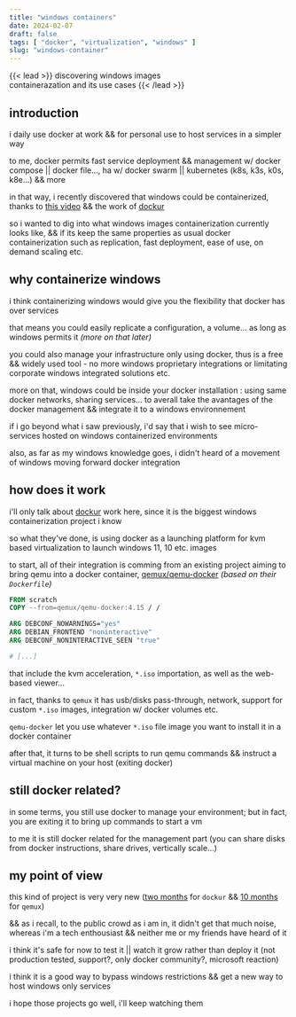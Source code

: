 ```yaml
---
title: "windows containers"
date: 2024-02-07
draft: false
tags: [ "docker", "virtualization", "windows" ]
slug: "windows-container"
---
```


<!-- prologue -->

{{< lead >}}
discovering windows images   
containerazation and its use cases
{{< /lead >}}

<!-- sources -->

<!--
https://github.com/dockur/windows
https://www.youtube.com/watch?v=xhGYobuG508
-->

<!-- article -->

## introduction

i daily use docker at work && for personal use to host services in a simpler way

to me, docker permits fast service deployment && management w/ docker compose || docker file..., ha w/ docker swarm || kubernetes (k8s, k3s, k0s, k8e...) && more

in that way, i recently discovered that windows could be containerized, thanks to [this video](https://www.youtube.com/watch?v=xhGYobuG508) && the work of [dockur](https://github.com/dockur/)

so i wanted to dig into what windows images containerization currently looks like, && if its keep the same properties as usual docker containerization such as replication, fast deployment, ease of use, on demand scaling etc.

## why containerize windows

i think containerizing windows would give you the flexibility that docker has over services

that means you could easily replicate a configuration, a volume... as long as windows permits it *(more on that later)*

you could also manage your infrastructure only using docker, thus is a free && widely used tool - no more windows proprietary integrations or limitating corporate windows integrated solutions etc.

more on that, windows could be inside your docker installation : using same docker networks, sharing services... to averall take the avantages of the docker management && integrate it to a windows environnement

if i go beyond what i saw previously, i'd say that i wish to see micro-services hosted on windows containerized environments

also, as far as my windows knowledge goes, i didn't heard of a movement of windows moving forward docker integration 

## how does it work

i'll only talk about [dockur](https://github.com/dockur/) work here, since it is the biggest windows containerization project i know

so what they've done, is using docker as a launching platform for kvm based virtualization to launch windows 11, 10 etc. images

to start, all of their integration is comming from an existing project aiming to bring qemu into a docker container, [qemux/qemu-docker](https://github.com/qemus/qemu-docker) *(based on their `Dockerfile`)*

```dockerfile {linenos=table, hl_lines=[2], linenostart=1}
FROM scratch
COPY --from=qemux/qemu-docker:4.15 / /

ARG DEBCONF_NOWARNINGS="yes"
ARG DEBIAN_FRONTEND "noninteractive"
ARG DEBCONF_NONINTERACTIVE_SEEN "true"

# [...]
```

that include the kvm acceleration, `*.iso` importation, as well as the web-based viewer...

in fact, thanks to `qemux` it has usb/disks pass-through, network, support for custom `*.iso` images, integration w/ docker volumes etc.

`qemu-docker` let you use whatever `*.iso` file image you want to install it in a docker container

after that, it turns to be shell scripts to run qemu commands && instruct a virtual machine on your host (exiting docker)

## still docker related?

in some terms, you still use docker to manage your environment; but in fact, you are exiting it to bring up commands to start a vm

to me it is still docker related for the management part (you can share disks from docker instructions, share drives, vertically scale...)

## my point of view

this kind of project is very very new ([two months](https://api.github.com/repos/dockur/windows) for `dockur` && [10 months](https://api.github.com/repos/qemus/qemu-docker) for `qemux`)

&& as i recall, to the public crowd as i am in, it didn't get that much noise, whereas i'm a tech enthousiast && neither me or my friends have heard of it

i think it's safe for now to test it || watch it grow rather than deploy it (not production tested, support?, only docker community?, microsoft reaction)

i think it is a good way to bypass windows restrictions && get a new way to host windows only services

i hope those projects go well, i'll keep watching them